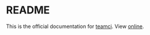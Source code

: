# README

This is the official documentation for [teamci](https://teamci.co).
View [online](https://docs.teamci.co).
